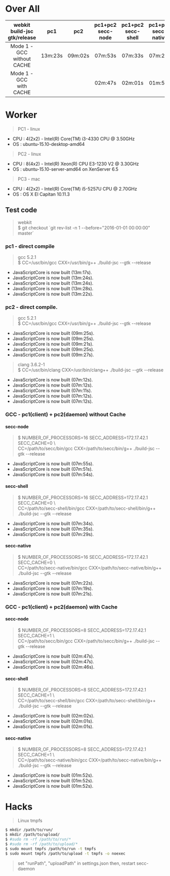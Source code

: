 # Over All
| webkit build-jsc <br> gtk/release  |   pc1   |   pc2   | pc1+pc2 <br> secc-node | pc1+pc2 <br> secc-shell | pc1+pc2 <br> secc-native |
|:--:|:-------:|:-------:|:-----------------:|:------------------:|:-------------------:|
| Mode 1 - GCC <br> without CACHE | 13m:23s | 09m:02s |      07m:53s      |       07m:33s      |       07m:21s       |
|   Mode 1 - GCC <br> with CACHE  |         |         |      02m:47s      |       02m:01s      |       01m:52s       |


# Worker

> PC1 - linux
* CPU : 4(2x2) - Intel(R) Core(TM) i3-4330 CPU @ 3.50GHz
* OS : ubuntu-15.10-desktop-amd64

> PC2 - linux
* CPU : 8(4x2) - Intel(R) Xeon(R) CPU E3-1230 V2 @ 3.30GHz
* OS : ubuntu-15.10-server-amd64 on XenServer 6.5

> PC3 - mac
* CPU : 4(2x2) - Intel(R) Core(TM) i5-5257U CPU @ 2.70GHz
* OS : OS X El Capitan 10.11.3

## Test code
> webkit <br>
> $ git checkout \`git rev-list -n 1 --before="2016-01-01 00:00:00" master\`


### pc1 - direct compile
> gcc 5.2.1 <br>
> $ CC=/usr/bin/gcc CXX=/usr/bin/g++ ./build-jsc --gtk --release
* JavaScriptCore is now built (13m:17s).
* JavaScriptCore is now built (13m:24s).
* JavaScriptCore is now built (13m:24s).
* JavaScriptCore is now built (13m:28s).
* JavaScriptCore is now built (13m:22s).


### pc2 - direct compile.
> gcc 5.2.1 <br>
> $ CC=/usr/bin/gcc CXX=/usr/bin/g++ ./build-jsc --gtk --release
* JavaScriptCore is now built (09m:25s).
* JavaScriptCore is now built (09m:25s).
* JavaScriptCore is now built (09m:21s).
* JavaScriptCore is now built (09m:25s).
* JavaScriptCore is now built (09m:27s).

> clang 3.6.2-1 <br>
> $ CC=/usr/bin/clang CXX=/usr/bin/clang++ ./build-jsc --gtk --release
*  JavaScriptCore is now built (07m:12s).
*  JavaScriptCore is now built (07m:12s).
*  JavaScriptCore is now built (07m:11s).
*  JavaScriptCore is now built (07m:12s).
*  JavaScriptCore is now built (07m:12s).


### GCC - pc1(client) + pc2(daemon) without Cache
#### secc-node
> $ NUMBER_OF_PROCESSORS=16 SECC_ADDRESS=172.17.42.1 SECC_CACHE=0 \ <br>
> CC=/path/to/secc/bin/gcc CXX=/path/to/secc/bin/g++ ./build-jsc --gtk --release
* JavaScriptCore is now built (07m:55s).
* JavaScriptCore is now built (07m:51s).
* JavaScriptCore is now built (07m:54s).

#### secc-shell
> $ NUMBER_OF_PROCESSORS=16 SECC_ADDRESS=172.17.42.1 SECC_CACHE=0 \ <br>
> CC=/path/to/secc-shell/bin/gcc CXX=/path/to/secc-shell/bin/g++ ./build-jsc --gtk --release
* JavaScriptCore is now built (07m:34s).
* JavaScriptCore is now built (07m:35s).
* JavaScriptCore is now built (07m:29s).

#### secc-native
> $ NUMBER_OF_PROCESSORS=16 SECC_ADDRESS=172.17.42.1 SECC_CACHE=0 \ <br>
> CC=/path/to/secc-native/bin/gcc CXX=/path/to/secc-native/bin/g++ ./build-jsc --gtk --release
* JavaScriptCore is now built (07m:22s).
* JavaScriptCore is now built (07m:19s).
* JavaScriptCore is now built (07m:21s).

### GCC - pc1(client) + pc2(daemon) with Cache
#### secc-node
> $ NUMBER_OF_PROCESSORS=8 SECC_ADDRESS=172.17.42.1 SECC_CACHE=1 \ <br>
> CC=/path/to/secc/bin/gcc CXX=/path/to/secc/bin/g++ ./build-jsc --gtk --release
* JavaScriptCore is now built (02m:47s).
* JavaScriptCore is now built (02m:47s).
* JavaScriptCore is now built (02m:46s).

#### secc-shell
> $ NUMBER_OF_PROCESSORS=8 SECC_ADDRESS=172.17.42.1 SECC_CACHE=1 \ <br>
> CC=/path/to/secc-shell/bin/gcc CXX=/path/to/secc-shell/bin/g++ ./build-jsc --gtk --release
* JavaScriptCore is now built (02m:02s).
* JavaScriptCore is now built (02m:01s).
* JavaScriptCore is now built (02m:01s).

#### secc-native
> $ NUMBER_OF_PROCESSORS=8 SECC_ADDRESS=172.17.42.1 SECC_CACHE=1 \ <br>
> CC=/path/to/secc-native/bin/gcc CXX=/path/to/secc-native/bin/g++ ./build-jsc --gtk --release
* JavaScriptCore is now built (01m:52s).
* JavaScriptCore is now built (01m:52s).
* JavaScriptCore is now built (01m:52s).



# Hacks
> Linux tmpfs
```bash
$ mkdir /path/to/run/
$ mkdir /path/to/upload/
$ #sudo rm -rf /path/to/run/*
$ #sudo rm -rf /path/to/upload/*
$ sudo mount tmpfs /path/to/run -t tmpfs
$ sudo mount tmpfs /path/to/upload -t tmpfs -o noexec
```
> set "runPath", "uploadPath" in settings.json
> then, restart secc-daemon